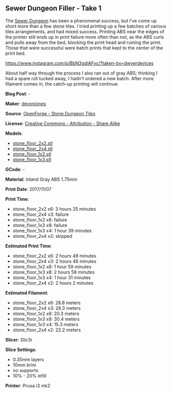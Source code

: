 ## Sewer Dungeon Filler - Take 1

The [Sewer Dungeon](http://www.dwyerdevices.com/2017/11/01/the-sewer-dungeon/) has been a phenomenal success, but I've come up short more than a few stone tiles. I tried
printing up a few batches of various tiles arrangements, and had mixed success. Printing ABS near the edges of
the printer still ends up in print failure more often than not, as the ABS curls and pulls away from the bed, blocking
the print head and ruining the print. Those that were successful were batch prints that kept to the center of the print bed. 

https://www.instagram.com/p/BbN3gdiAFvc/?taken-by=dwyerdevices

About half way through the process I also ran out of gray ABS; thinking I had a spare roll tucked away, I hadn't
ordered a new batch. After more filament comes in, the catch-up printing will continue.


**Blog Post**: -

**Maker**: [devonjones](https://www.thingiverse.com/devonjones)

**Source**: [OpenForge - Stone Dungeon Tiles](https://www.thingiverse.com/thing:171315)

**License**: [Creative Commons - Attribution - Share Alike](http://creativecommons.org/licenses/by-sa/3.0/)

**Models**:

 - [stone_floor_2x2.stl](https://www.thingiverse.com/download:361884)
 - [stone_floor_2x4.stl](https://www.thingiverse.com/download:361890)
 - [stone_floor_1x2.stl](https://www.thingiverse.com/download:361883)
 - [stone_floor_1x3.stl](https://www.thingiverse.com/download:361892)

**GCode**: -

**Material**: Inland Gray ABS 1.75mm

**Print Date**: 2017/11/07

**Print Time**:

 - stone_floor_2x2 x6: 3 hours 25 minutes 
 - stone_floor_2x4 x3: failure
 - stone_floor_1x2 x8: failure
 - stone_floor_1x3 x8: failure
 - stone_floor_1x3 x4: 1 hour 39 minutes
 - stone_floor_2x4 x2: skipped
 
**Estimated Print Time**:

 - stone_floor_2x2 x6: 2 hours 49 minutes
 - stone_floor_2x4 x3: 2 hours 46 minutes
 - stone_floor_1x2 x8: 1 hour 59 minutes
 - stone_floor_1x3 x8: 2 hours 58 minutes
 - stone_floor_1x3 x4: 1 hour 31 minutes
 - stone_floor_2x4 x2: 2 hours 2 minutes

**Estimated Filament**:

 - stone_floor_2x2 x6: 28.8 meters
 - stone_floor_2x4 x3: 28.3 meters
 - stone_floor_1x2 x8: 20.3 meters
 - stone_floor_1x3 x8: 30.4 meters
 - stone_floor_1x3 x4: 15.3 meters
 - stone_floor_2x4 x2: 22.2 meters

**Slicer**: Slic3r

**Slice Settings**:

 - 0.35mm layers
 - 10mm brim
 - no supports
 - 10% - 20% infill

**Printer**: Prusa i3 mk2 